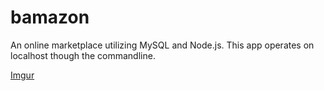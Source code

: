 # bamazon
An online marketplace utilizing MySQL and Node.js. This app operates on localhost though the commandline.

[Imgur](https://i.imgur.com/ufONsJH.gifv)